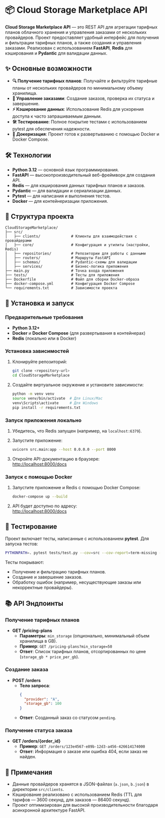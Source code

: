 # 📦 Cloud Storage Marketplace API

**Cloud Storage Marketplace API** — это REST API для агрегации тарифных планов облачного хранения и управления заказами от нескольких провайдеров. Проект предоставляет удобный интерфейс для получения и фильтрации тарифных планов, а также создания и управления заказами. Реализован с использованием **FastAPI**, **Redis** для кэширования и **Pydantic** для валидации данных.

## ✨ Основные возможности

- **🔍 Получение тарифных планов**: Получайте и фильтруйте тарифные планы от нескольких провайдеров по минимальному объему хранилища.
- **🛒 Управление заказами**: Создание заказов, проверка их статуса и завершение.
- **⚡ Кэширование данных**: Использование Redis для ускорения доступа к часто запрашиваемым данным.
- **🛠️ Тестирование**: Полное покрытие тестами с использованием pytest для обеспечения надежности.
- **🐳 Докеризация**: Проект готов к развертыванию с помощью Docker и Docker Compose.

## 🛠️ Технологии

- **Python 3.12** — основной язык программирования.
- **FastAPI** — высокопроизводительный веб-фреймворк для создания API.
- **Redis** — для кэширования данных тарифных планов и заказов.
- **Pydantic** — для валидации и сериализации данных.
- **Pytest** — для написания и выполнения тестов.
- **Docker** — для контейнеризации приложения.

## 📂 Структура проекта

```
CloudStorageMarketplace/
├── src/
│   ├── clients/              # Клиенты для взаимодействия с провайдерами
│   ├── core/                 # Конфигурация и утилиты (настройки, Redis)
│   ├── repositories/         # Репозитории для работы с данными
│   ├── routers/              # Маршруты FastAPI
│   ├── schemas/              # Pydantic-схемы для валидации
│   ├── services/             # Бизнес-логика приложения
├── main.py                   # Точка входа приложения
├── tests/                    # Тесты для приложения
├── Dockerfile                # Файл для сборки Docker-образа
├── docker-compose.yml        # Конфигурация Docker Compose
└── requirements.txt          # Зависимости проекта
```

## 🚀 Установка и запуск

### Предварительные требования

- **Python 3.12+**
- **Docker** и **Docker Compose** (для развертывания в контейнерах)
- **Redis** (локально или в Docker)

### Установка зависимостей

1. Клонируйте репозиторий:
   ```bash
   git clone <repository-url>
   cd CloudStorageMarketplace
   ```

2. Создайте виртуальное окружение и установите зависимости:
   ```bash
   python -m venv venv
   source venv/bin/activate  # Для Linux/Mac
   venv\Scripts\activate     # Для Windows
   pip install -r requirements.txt
   ```

### Запуск приложения локально

1. Убедитесь, что Redis запущен (например, на `localhost:6379`).
2. Запустите приложение:
   ```bash
   uvicorn src.main:app --host 0.0.0.0 --port 8000
   ```

3. Откройте API-документацию в браузере:  
   [http://localhost:8000/docs](http://localhost:8000/docs)

### Запуск с помощью Docker

1. Запустите приложение и Redis с помощью Docker Compose:
   ```bash
   docker-compose up --build
   ```

2. API будет доступно по адресу:  
   [http://localhost:8000/docs](http://localhost:8000/docs)

## 🧪 Тестирование

Проект включает тесты, написанные с использованием **pytest**. Для запуска тестов:

```bash
PYTHONPATH=. pytest tests/test.py --cov=src --cov-report=term-missing -v
```

Тесты покрывают:
- Получение и фильтрацию тарифных планов.
- Создание и завершение заказов.
- Обработку ошибок (например, несуществующие заказы или некорректные провайдеры).

## 📚 API Эндпоинты

### Получение тарифных планов
- **GET /pricing-plans**
  - **Параметры**: `min_storage` (опционально, минимальный объем хранилища в GB).
  - **Пример**: `GET /pricing-plans?min_storage=50`
  - **Ответ**: Список тарифных планов, отсортированных по цене (`storage_gb * price_per_gb`).

### Создание заказа
- **POST /orders**
  - **Тело запроса**:
    ```json
    {
      "provider": "A",
      "storage_gb": 100
    }
    ```
  - **Ответ**: Созданный заказ со статусом `pending`.

### Получение статуса заказа
- **GET /orders/{order_id}**
  - **Пример**: `GET /orders/123e4567-e89b-12d3-a456-426614174000`
  - **Ответ**: Информация о заказе или ошибка 404, если заказ не найден.

## 📝 Примечания

- Данные провайдеров хранятся в JSON-файлах (`a.json`, `b.json`) в директории `src/clients`.
- Кэширование реализовано с использованием Redis (TTL для тарифов — 3600 секунд, для заказов — 86400 секунд).
- Проект оптимизирован для высокой производительности благодаря асинхронной архитектуре FastAPI.